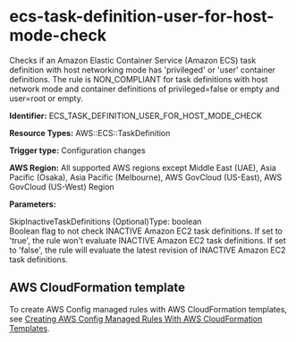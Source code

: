 # ecs\-task\-definition\-user\-for\-host\-mode\-check<a name="ecs-task-definition-user-for-host-mode-check"></a>

Checks if an Amazon Elastic Container Service \(Amazon ECS\) task definition with host networking mode has 'privileged' or 'user' container definitions\. The rule is NON\_COMPLIANT for task definitions with host network mode and container definitions of privileged=false or empty and user=root or empty\.

**Identifier:** ECS\_TASK\_DEFINITION\_USER\_FOR\_HOST\_MODE\_CHECK

**Resource Types:** AWS::ECS::TaskDefinition

**Trigger type:** Configuration changes

**AWS Region:** All supported AWS regions except Middle East \(UAE\), Asia Pacific \(Osaka\), Asia Pacific \(Melbourne\), AWS GovCloud \(US\-East\), AWS GovCloud \(US\-West\) Region

**Parameters:**

SkipInactiveTaskDefinitions \(Optional\)Type: boolean  
Boolean flag to not check INACTIVE Amazon EC2 task definitions\. If set to 'true', the rule won't evaluate INACTIVE Amazon EC2 task definitions\. If set to 'false', the rule will evaluate the latest revision of INACTIVE Amazon EC2 task definitions\.

## AWS CloudFormation template<a name="w2aac12c33c15b9d265c17"></a>

To create AWS Config managed rules with AWS CloudFormation templates, see [Creating AWS Config Managed Rules With AWS CloudFormation Templates](aws-config-managed-rules-cloudformation-templates.md)\.